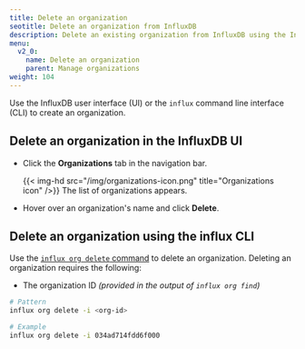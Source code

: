 ```yaml
---
title: Delete an organization
seotitle: Delete an organization from InfluxDB
description: Delete an existing organization from InfluxDB using the InfluxDB UI or the influx CLI.
menu:
  v2_0:
    name: Delete an organization
    parent: Manage organizations
weight: 104
---
```


Use the InfluxDB user interface (UI) or the `influx` command line interface (CLI)
to create an organization.

## Delete an organization in the InfluxDB UI

* Click the **Organizations** tab in the navigation bar.

    {{< img-hd src="/img/organizations-icon.png" title="Organizations icon" />}}
The list of organizations appears.
* Hover over an organization's name and click **Delete**.

## Delete an organization using the influx CLI

Use the [`influx org delete` command](/v2.0/reference/cli/influx/org/delete)
to delete an organization. Deleting an organization requires the following:

- The organization ID _(provided in the output of `influx org find`)_

```sh
# Pattern
influx org delete -i <org-id>

# Example
influx org delete -i 034ad714fdd6f000
```
